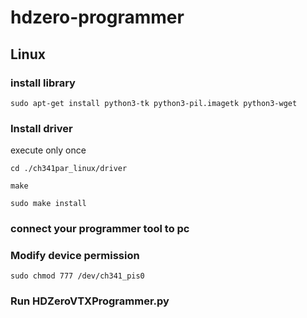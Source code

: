 # hdzero-programmer

## Linux

### install library

```
sudo apt-get install python3-tk python3-pil.imagetk python3-wget
```

### Install driver

 execute only once

 `cd ./ch341par_linux/driver`

 `make`

 `sudo make install`

### connect your programmer tool to pc

### Modify device permission

`sudo chmod 777 /dev/ch341_pis0`

### Run HDZeroVTXProgrammer.py
